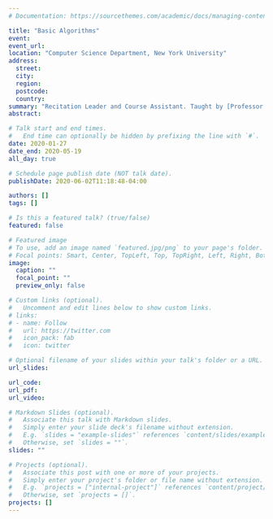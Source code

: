 ```yaml
---
# Documentation: https://sourcethemes.com/academic/docs/managing-content/

title: "Basic Algorithms"
event:
event_url:
location: "Computer Science Department, New York University"
address:
  street:
  city:
  region:
  postcode:
  country:
summary: "Recitation Leader and Course Assistant. Taught by [Professor Victor Shoup](https://www.shoup.net/)."
abstract: 

# Talk start and end times.
#   End time can optionally be hidden by prefixing the line with `#`.
date: 2020-01-27
date_end: 2020-05-19
all_day: true

# Schedule page publish date (NOT talk date).
publishDate: 2020-06-02T11:18:48-04:00

authors: []
tags: []

# Is this a featured talk? (true/false)
featured: false

# Featured image
# To use, add an image named `featured.jpg/png` to your page's folder. 
# Focal points: Smart, Center, TopLeft, Top, TopRight, Left, Right, BottomLeft, Bottom, BottomRight.
image:
  caption: ""
  focal_point: ""
  preview_only: false

# Custom links (optional).
#   Uncomment and edit lines below to show custom links.
# links:
# - name: Follow
#   url: https://twitter.com
#   icon_pack: fab
#   icon: twitter

# Optional filename of your slides within your talk's folder or a URL.
url_slides:

url_code:
url_pdf:
url_video:

# Markdown Slides (optional).
#   Associate this talk with Markdown slides.
#   Simply enter your slide deck's filename without extension.
#   E.g. `slides = "example-slides"` references `content/slides/example-slides.md`.
#   Otherwise, set `slides = ""`.
slides: ""

# Projects (optional).
#   Associate this post with one or more of your projects.
#   Simply enter your project's folder or file name without extension.
#   E.g. `projects = ["internal-project"]` references `content/project/deep-learning/index.md`.
#   Otherwise, set `projects = []`.
projects: []
---
```

